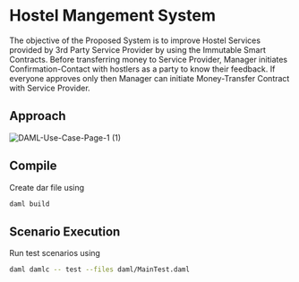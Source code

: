 
# Hostel Mangement System

The objective of the Proposed System is to improve Hostel Services provided by 3rd Party Service Provider by using the Immutable Smart Contracts. 
     Before transferring money to Service Provider, Manager initiates Confirmation-Contact with hostlers as a party to know their feedback. If everyone approves only then Manager can initiate Money-Transfer Contract with Service Provider.

## Approach            

![DAML-Use-Case-Page-1 (1)](https://user-images.githubusercontent.com/40355376/78567284-142cb080-783e-11ea-985c-7660ac069cc6.jpg)



## Compile
Create dar file using
```bash
daml build
```


## Scenario Execution

Run test scenarios using 
```bash
daml damlc -- test --files daml/MainTest.daml
```


